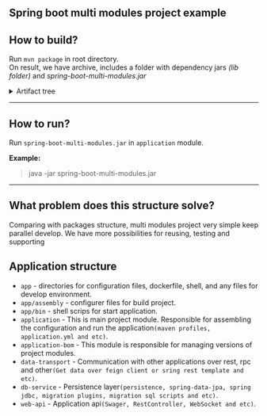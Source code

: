 ## Spring boot multi modules project example 

## How to build?
Run `mvn package` in root directory.  
On result, we have archive, includes a folder with dependency  jars *(lib folder)* and _spring-boot-multi-modules.jar_ 

<details>
  <summary>Artifact tree</summary>

  ```shell
    spring-boot-multi-modules
    │   spring-boot-multi-modules.jar
    └───lib
        antlr-2.7.7.jar
        aspectjweaver-1.9.6.jar
        byte-buddy-1.10.17.jar
        checker-qual-3.5.0.jar
        classmate-1.5.1.jar
        data-transport-2.0-SNAPSHOT.jar
        db-service-1.0-SNAPSHOT.jar
        dom4j-2.1.3.jar
        hibernate-commons-annotations-5.1.0.Final.jar
        hibernate-core-5.4.22.Final.jar
        HikariCP-3.4.5.jar
        istack-commons-runtime-3.0.11.jar
        jackson-annotations-2.11.3.jar
        jackson-core-2.11.3.jar
        jackson-databind-2.11.3.jar
        jackson-datatype-jdk8-2.11.3.jar
        jackson-datatype-jsr310-2.11.3.jar
        jackson-module-parameter-names-2.11.3.jar
        jakarta.activation-1.2.2.jar
        jakarta.annotation-api-1.3.5.jar
        jakarta.el-3.0.3.jar
        jakarta.persistence-api-2.2.3.jar
        jakarta.transaction-api-1.3.3.jar
        jakarta.xml.bind-api-2.3.3.jar
        jandex-2.1.3.Final.jar
        javassist-3.24.0-GA.jar
        jaxb-runtime-2.3.3.jar
        jboss-logging-3.4.1.Final.jar
        jul-to-slf4j-1.7.30.jar
        log4j-api-2.13.3.jar
        log4j-to-slf4j-2.13.3.jar
        logback-classic-1.2.3.jar
        logback-core-1.2.3.jar
        postgresql-42.2.18.jar
        slf4j-api-1.7.30.jar
        snakeyaml-1.26.jar
        spring-aop-5.2.10.RELEASE.jar
        spring-aspects-5.2.10.RELEASE.jar
        spring-beans-5.2.10.RELEASE.jar
        spring-boot-2.3.5.RELEASE.jar
        spring-boot-autoconfigure-2.3.5.RELEASE.jar
        spring-boot-starter-2.3.5.RELEASE.jar
        spring-boot-starter-aop-2.3.5.RELEASE.jar
        spring-boot-starter-data-jpa-2.3.5.RELEASE.jar
        spring-boot-starter-jdbc-2.3.5.RELEASE.jar
        spring-boot-starter-json-2.3.5.RELEASE.jar
        spring-boot-starter-logging-2.3.5.RELEASE.jar
        spring-boot-starter-tomcat-2.3.5.RELEASE.jar
        spring-boot-starter-web-2.3.5.RELEASE.jar
        spring-context-5.2.10.RELEASE.jar
        spring-core-5.2.10.RELEASE.jar
        spring-data-commons-2.3.5.RELEASE.jar
        spring-data-jpa-2.3.5.RELEASE.jar
        spring-expression-5.2.10.RELEASE.jar
        spring-jcl-5.2.10.RELEASE.jar
        spring-jdbc-5.2.10.RELEASE.jar
        spring-orm-5.2.10.RELEASE.jar
        spring-tx-5.2.10.RELEASE.jar
        spring-web-5.2.10.RELEASE.jar
        spring-webmvc-5.2.10.RELEASE.jar
        tomcat-embed-core-9.0.39.jar
        tomcat-embed-websocket-9.0.39.jar
        txw2-2.3.3.jar
        web-api-1.0-SNAPSHOT.jar
  ```
</details>

****

## How to run?  
Run `spring-boot-multi-modules.jar` in `application` module. 

**Example:**  
>java -jar spring-boot-multi-modules.jar
***

## What problem does this structure solve?
Comparing with packages structure, multi modules project very simple keep parallel develop.
We have more possibilities for reusing, testing and supporting  

## Application structure
- `app` - directories for configuration files, dockerfile, shell, and any files for develop environment.
- `app/assembly` - configurer files for build project.
- `app/bin` - shell scrips for start application.
- `application` - This is main project module. Responsible for assembling the configuration and run the application`(maven profiles, application.yml and etc)`.
- `application-bom` - This module is responsible for managing versions of project modules.
- `data-transport` - Communication with other applications over rest, rpc and other`(Get data over feign client or sring rest template and etc)`.
- `db-service` - Persistence layer`(persistence, spring-data-jpa, spring jdbc, migration plugins, migration sql scripts and etc)`.
- `web-api` - Application api`(Swager, RestController, WebSocket and etc)`.
